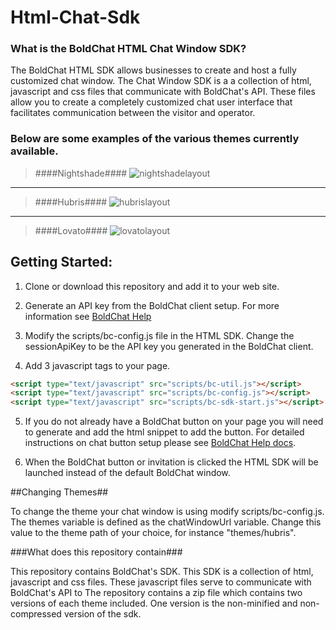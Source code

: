 # Html-Chat-Sdk

### What is the BoldChat HTML Chat Window SDK?
The BoldChat HTML SDK allows businesses to create and host a fully customized chat window. The Chat Window SDK is a a collection of html, javascript and css files that communicate with BoldChat's API. These files allow you to create a completely customized chat user interface that facilitates communication between the visitor and operator. 

### Below are some examples of the various themes currently available.

> ####Nightshade####
![nightshadelayout](http://logmein-boldchat.github.io/Html-Chat-Sdk/NightshadeLayout.png)

----------

> ####Hubris####
![hubrislayout](http://logmein-boldchat.github.io/Html-Chat-Sdk/HubrisLayout.png)

----------

> ####Lovato####
![lovatolayout](http://logmein-boldchat.github.io/Html-Chat-Sdk/LovatoLayout.png)


## Getting Started:
1) Clone or download this repository and add it to your web site.

2) Generate an API key from the BoldChat client setup.  For more information see [BoldChat Help](http://help.boldchat.com/help/current/BoldChat/c_bc_sdk_android_get_sdk.html)

3) Modify the scripts/bc-config.js file in the HTML SDK.  Change the sessionApiKey to be the API key you generated in the BoldChat client.

4) Add 3 javascript tags to your page.
```html
<script type="text/javascript" src="scripts/bc-util.js"></script>
<script type="text/javascript" src="scripts/bc-config.js"></script>
<script type="text/javascript" src="scripts/bc-sdk-start.js"></script>
```

5) If you do not already have a BoldChat button on your page you will need to generate and add the html snippet to add the button. For detailed instructions on chat button setup please see [BoldChat Help docs](http://help.boldchat.com/help/current/BoldChat/c_bc_setupguide_header.html).

6) When the BoldChat button or invitation is clicked the HTML SDK will be launched instead of the default BoldChat window.


##Changing Themes##

To change the theme your chat window is using modify scripts/bc-config.js.  The themes variable is defined as the chatWindowUrl variable. Change this value to the theme path of your choice, for instance "themes/hubris".


###What does this repository contain###

This repository contains BoldChat's SDK. This SDK is a collection of html, javascript and css files. 
These javascript files serve to communicate with BoldChat's API to 
The repository contains a zip file which contains two versions of each theme included. One version is the non-minified and non-compressed version of the sdk.  

